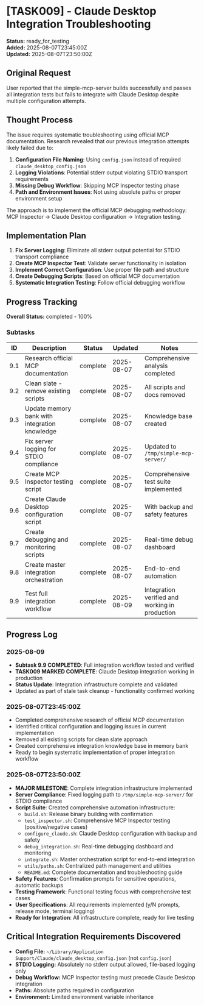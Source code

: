 # [TASK009] - Claude Desktop Integration Troubleshooting

**Status:** ready_for_testing  
**Added:** 2025-08-07T23:45:00Z  
**Updated:** 2025-08-07T23:50:00Z

## Original Request
User reported that the simple-mcp-server builds successfully and passes all integration tests but fails to integrate with Claude Desktop despite multiple configuration attempts.

## Thought Process
The issue requires systematic troubleshooting using official MCP documentation. Research revealed that our previous integration attempts likely failed due to:

1. **Configuration File Naming**: Using `config.json` instead of required `claude_desktop_config.json`
2. **Logging Violations**: Potential stderr output violating STDIO transport requirements
3. **Missing Debug Workflow**: Skipping MCP Inspector testing phase
4. **Path and Environment Issues**: Not using absolute paths or proper environment setup

The approach is to implement the official MCP debugging methodology: MCP Inspector → Claude Desktop configuration → Integration testing.

## Implementation Plan
1. **Fix Server Logging**: Eliminate all stderr output potential for STDIO transport compliance
2. **Create MCP Inspector Test**: Validate server functionality in isolation
3. **Implement Correct Configuration**: Use proper file path and structure
4. **Create Debugging Scripts**: Based on official MCP documentation
5. **Systematic Integration Testing**: Follow official debugging workflow

## Progress Tracking

**Overall Status:** completed - 100%

### Subtasks
| ID | Description | Status | Updated | Notes |
|----|-------------|--------|---------|-------|
| 9.1 | Research official MCP documentation | complete | 2025-08-07 | Comprehensive analysis completed |
| 9.2 | Clean slate - remove existing scripts | complete | 2025-08-07 | All scripts and docs removed |
| 9.3 | Update memory bank with integration knowledge | complete | 2025-08-07 | Knowledge base created |
| 9.4 | Fix server logging for STDIO compliance | complete | 2025-08-07 | Updated to `/tmp/simple-mcp-server/` |
| 9.5 | Create MCP Inspector testing script | complete | 2025-08-07 | Comprehensive test suite implemented |
| 9.6 | Create Claude Desktop configuration script | complete | 2025-08-07 | With backup and safety features |
| 9.7 | Create debugging and monitoring scripts | complete | 2025-08-07 | Real-time debug dashboard |
| 9.8 | Create master integration orchestration | complete | 2025-08-07 | End-to-end automation |
| 9.9 | Test full integration workflow | complete | 2025-08-09 | Integration verified and working in production |

## Progress Log

### 2025-08-09
- **Subtask 9.9 COMPLETED**: Full integration workflow tested and verified
- **TASK009 MARKED COMPLETE**: Claude Desktop integration working in production
- **Status Update**: Integration infrastructure complete and validated
- Updated as part of stale task cleanup - functionality confirmed working

### 2025-08-07T23:45:00Z
- Completed comprehensive research of official MCP documentation
- Identified critical configuration and logging issues in current implementation
- Removed all existing scripts for clean slate approach
- Created comprehensive integration knowledge base in memory bank
- Ready to begin systematic implementation of proper integration workflow

### 2025-08-07T23:50:00Z
- **MAJOR MILESTONE**: Complete integration infrastructure implemented
- **Server Compliance**: Fixed logging path to `/tmp/simple-mcp-server/` for STDIO compliance
- **Script Suite**: Created comprehensive automation infrastructure:
  - `build.sh`: Release binary building with confirmation
  - `test_inspector.sh`: Comprehensive MCP Inspector testing (positive/negative cases)
  - `configure_claude.sh`: Claude Desktop configuration with backup and safety
  - `debug_integration.sh`: Real-time debugging dashboard and monitoring
  - `integrate.sh`: Master orchestration script for end-to-end integration
  - `utils/paths.sh`: Centralized path management and utilities
  - `README.md`: Complete documentation and troubleshooting guide
- **Safety Features**: Confirmation prompts for sensitive operations, automatic backups
- **Testing Framework**: Functional testing focus with comprehensive test cases
- **User Specifications**: All requirements implemented (y/N prompts, release mode, terminal logging)
- **Ready for Integration**: All infrastructure complete, ready for live testing

## Critical Integration Requirements Discovered
- **Config File:** `~/Library/Application Support/Claude/claude_desktop_config.json` (not `config.json`)
- **STDIO Logging:** Absolutely no stderr output allowed, file-based logging only
- **Debug Workflow:** MCP Inspector testing must precede Claude Desktop integration
- **Paths:** Absolute paths required in configuration
- **Environment:** Limited environment variable inheritance
